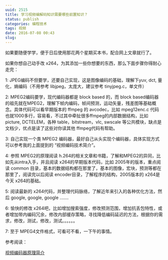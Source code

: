```yaml
---
uuid: 2515
title: 学习视频编解码知识需要哪些前置知识？
status: publish
categories: 编程技术
tags: 视频
date: 2016-07-08 00:43
slug: 
---
```

如果要随便学学，便于日后使用那花两个星期买本书，配合网上文章就行了。

如果你想自己动手改 x264，为其添加一些你想要的东西，那么下面步骤你得耐心走完：

1: JPEG编码不但要学，还要自己实现，这是图像编码的基础，理解下yuv, dct, 量化，熵编码（不用参考 libjpeg，太庞大，建议参考 tinyjpeg.c，单文件）

2: MPEG2编码要学，现代编码器都是 block based 的，而 block based编码器的祖先就在MPEG2，理解下帧内编码，帧间预测，运动矢量，残差图等基础概念。具体代码可以看早期版本的 ffmpeg 的 avcodec，比如 mpeg12enc.c 代码也就1000多行，容易看，不过其中牵扯很多ffmpeg的内部数据结构，比如 picture, DCTELEM，各种 table，bitstream，vlc, swscale 等公共模块，缺点是文档少，优点是读了这些对你读其他 ffmpeg代码有帮助。

3: 自己实现一个类 MPEG2 编码器，最好自己从头实现个编码器，具体实现方式可以参考我的上面提到的 “视频编码技术简介”。

4: 参照 MPEG2的原理阅读 h.264的相关文章和书籍，了解和MPEG2的异同，比如先从intra入手，并且阅读 x264的早期版本代码，比如 2005年的版本，重点阅读 common 目录，基本的数据结构都在那里了，基本的图像，宏块，预测等都在那里了，阅读完以后阅读 encoder目录，了解程序的结构，2005版本的 x264是今天 x264的基础。

5: 阅读最新的 x264代码，并整理代码脉络，了解近年来引入的各种优化方法，然后 google, google, google .......

6: 愉快的修改 x264吧，比如增加搜索强度，修改预测范围，增加抗丢包特性，或者增加带内编码冗余，修改内部缓存策略，寻找降低编码延迟的方法，根据你的需求，修改，测试，修改，测试。。。。。。

7: 至于 MPEG4文件格式，可看可不看，一下午的事情。

参考阅读：

[视频编码器原理简介](https://www.skywind.me/blog/archives/1566)

